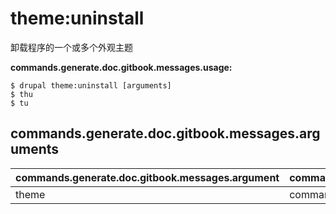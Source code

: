 # theme:uninstall
卸载程序的一个或多个外观主题

**commands.generate.doc.gitbook.messages.usage:**
```
$ drupal theme:uninstall [arguments]
$ thu  
$ tu  
```

## commands.generate.doc.gitbook.messages.arguments
commands.generate.doc.gitbook.messages.argument | commands.generate.doc.gitbook.messages.details
---------|-------------
theme | commands.theme.uninstall.options.module
